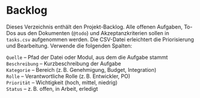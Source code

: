# Backlog

Dieses Verzeichnis enthält den Projekt-Backlog.  Alle offenen Aufgaben, To-Dos aus den Dokumenten (`@todo`) und Akzeptanzkriterien sollen in `tasks.csv` aufgenommen werden.  Die CSV-Datei erleichtert die Priorisierung und Bearbeitung.  Verwende die folgenden Spalten:

`Quelle` – Pfad der Datei oder Modul, aus dem die Aufgabe stammt  
`Beschreibung` – Kurzbeschreibung der Aufgabe  
`Kategorie` – Bereich (z. B. Genehmigung, Budget, Integration)  
`Rolle` – Verantwortliche Rolle (z. B. Entwickler, PO)  
`Priorität` – Wichtigkeit (hoch, mittel, niedrig)  
`Status` – z. B. offen, in Arbeit, erledigt
